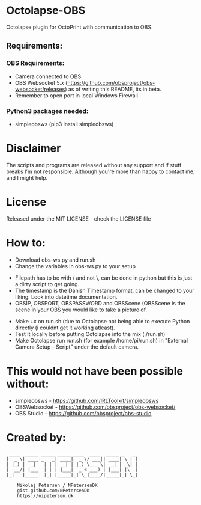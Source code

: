 # Octolapse-OBS
Octolapse plugin for OctoPrint with communication to OBS.

## Requirements:

### OBS Requirements:
- Camera connected to OBS
- OBS Websocket 5.x (https://github.com/obsproject/obs-websocket/releases) as of writing this README, its in beta.
- Remember to open port in local Windows Firewall

### Python3 packages needed:
- simpleobsws (pip3 install simpleobsws)

# Disclaimer
The scripts and programs are released without any support and if stuff breaks I'm not responsible. Although you're more than happy to contact me, and I might help.

# License
Released under the MIT LICENSE - check the LICENSE file

# How to:
- Download obs-ws.py and run.sh
- Change the variables in obs-ws.py to your setup
* Filepath has to be with / and not \\, can be done in python but this is just a dirty script to get going.
* The timestamp is the Danish Timestamp format, can be changed to your liking. Look into datetime documentation.
* OBSIP, OBSPORT, OBSPASSWORD and OBSScene (OBSScene is the scene in your OBS you would like to take a picture of.
- Make +x on run.sh (due to Octolapse not being able to execute Python directly (i couldnt get it working atleast).
- Test it locally before putting Octolapse into the mix (./run.sh)
- Make Octolapse run run.sh (for example /home/pi/run.sh) in "External Camera Setup - Script" under the default camera.

# This would not have been possible without:
- simpleobsws - https://github.com/IRLToolkit/simpleobsws
- OBSWebsocket - https://github.com/obsproject/obs-websocket/
- OBS Studio - https://github.com/obsproject/obs-studio

# Created by:

```
 ____  _____ _____ _____ ____  ____  _____ _   _
|  _ \| ____|_   _| ____|  _ \/ ___|| ____| \ | |
| |_) |  _|   | | |  _| | |_) \___ \|  _| |  \| |
|  __/| |___  | | | |___|  _ < ___) | |___| |\  |
|_|   |_____| |_| |_____|_| \_|____/|_____|_| \_|

    Nikolaj Petersen / NPetersenDK
    gist.github.com/NPetersenDK
    https://nipetersen.dk
```
